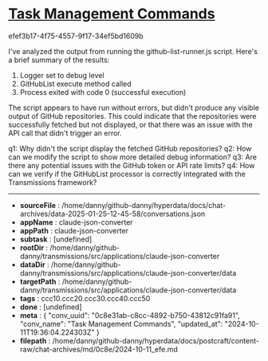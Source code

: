 # [Task Management Commands](https://claude.ai/chat/0c8e31ab-c8cc-4892-b750-43812c91fa91)

efef3b17-4f75-4557-9f17-34ef5bd1609b

 I've analyzed the output from running the github-list-runner.js script. Here's a brief summary of the results:

1. Logger set to debug level
2. GitHubList execute method called
3. Process exited with code 0 (successful execution)

The script appears to have run without errors, but didn't produce any visible output of GitHub repositories. This could indicate that the repositories were successfully fetched but not displayed, or that there was an issue with the API call that didn't trigger an error.

q1: Why didn't the script display the fetched GitHub repositories?
q2: How can we modify the script to show more detailed debug information?
q3: Are there any potential issues with the GitHub token or API rate limits?
q4: How can we verify if the GitHubList processor is correctly integrated with the Transmissions framework?

---

* **sourceFile** : /home/danny/github-danny/hyperdata/docs/chat-archives/data-2025-01-25-12-45-58/conversations.json
* **appName** : claude-json-converter
* **appPath** : claude-json-converter
* **subtask** : [undefined]
* **rootDir** : /home/danny/github-danny/transmissions/src/applications/claude-json-converter
* **dataDir** : /home/danny/github-danny/transmissions/src/applications/claude-json-converter/data
* **targetPath** : /home/danny/github-danny/transmissions/src/applications/claude-json-converter/data
* **tags** : ccc10.ccc20.ccc30.ccc40.ccc50
* **done** : [undefined]
* **meta** : {
  "conv_uuid": "0c8e31ab-c8cc-4892-b750-43812c91fa91",
  "conv_name": "Task Management Commands",
  "updated_at": "2024-10-11T19:36:04.224303Z"
}
* **filepath** : /home/danny/github-danny/hyperdata/docs/postcraft/content-raw/chat-archives/md/0c8e/2024-10-11_efe.md